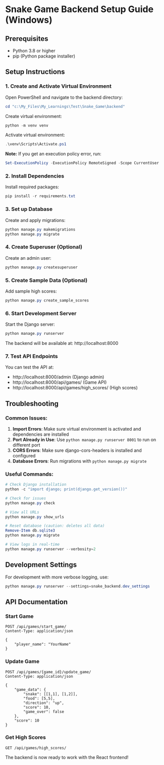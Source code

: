 # Snake Game Backend Setup Guide (Windows)

## Prerequisites

- Python 3.8 or higher
- pip (Python package installer)

## Setup Instructions

### 1. Create and Activate Virtual Environment

Open PowerShell and navigate to the backend directory:

```powershell
cd "c:\My_Files\My_Learnings\Test\Snake_Game\backend"
```

Create virtual environment:

```powershell
python -m venv venv
```

Activate virtual environment:

```powershell
.\venv\Scripts\Activate.ps1
```

**Note:** If you get an execution policy error, run:

```powershell
Set-ExecutionPolicy -ExecutionPolicy RemoteSigned -Scope CurrentUser
```

### 2. Install Dependencies

Install required packages:

```powershell
pip install -r requirements.txt
```

### 3. Set up Database

Create and apply migrations:

```powershell
python manage.py makemigrations
python manage.py migrate
```

### 4. Create Superuser (Optional)

Create an admin user:

```powershell
python manage.py createsuperuser
```

### 5. Create Sample Data (Optional)

Add sample high scores:

```powershell
python manage.py create_sample_scores
```

### 6. Start Development Server

Start the Django server:

```powershell
python manage.py runserver
```

The backend will be available at: http://localhost:8000

### 7. Test API Endpoints

You can test the API at:

- http://localhost:8000/admin (Django admin)
- http://localhost:8000/api/games/ (Game API)
- http://localhost:8000/api/games/high_scores/ (High scores)

## Troubleshooting

### Common Issues:

1. **Import Errors**: Make sure virtual environment is activated and dependencies are installed
2. **Port Already in Use**: Use `python manage.py runserver 8001` to run on different port
3. **CORS Errors**: Make sure django-cors-headers is installed and configured
4. **Database Errors**: Run migrations with `python manage.py migrate`

### Useful Commands:

```powershell
# Check Django installation
python -c "import django; print(django.get_version())"

# Check for issues
python manage.py check

# View all URLs
python manage.py show_urls

# Reset database (caution: deletes all data)
Remove-Item db.sqlite3
python manage.py migrate

# View logs in real-time
python manage.py runserver --verbosity=2
```

## Development Settings

For development with more verbose logging, use:

```powershell
python manage.py runserver --settings=snake_backend.dev_settings
```

## API Documentation

### Start Game

```http
POST /api/games/start_game/
Content-Type: application/json

{
    "player_name": "YourName"
}
```

### Update Game

```http
POST /api/games/{game_id}/update_game/
Content-Type: application/json

{
    "game_data": {
        "snake": [[1,1], [1,2]],
        "food": [5,5],
        "direction": "up",
        "score": 10,
        "game_over": false
    },
    "score": 10
}
```

### Get High Scores

```http
GET /api/games/high_scores/
```

The backend is now ready to work with the React frontend!

